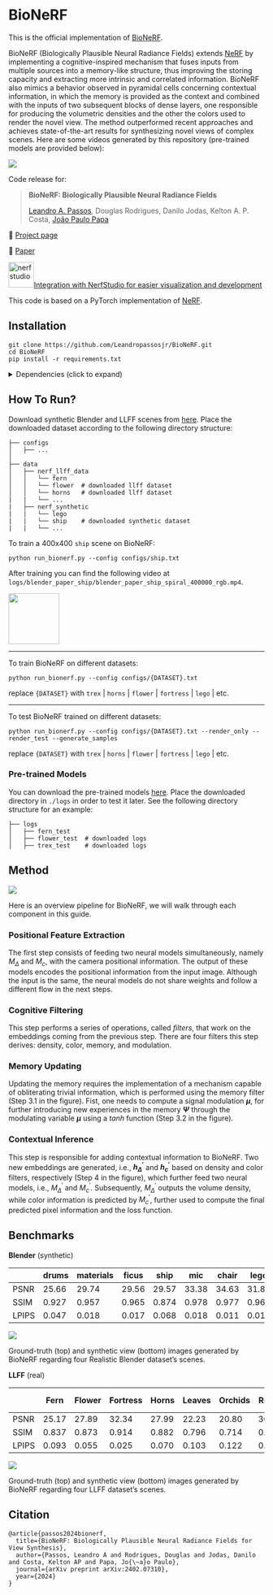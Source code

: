 # BioNeRF

This is the official implementation of [BioNeRF](https://leandropassosjr.github.io/BioNeRF/).

BioNeRF (Biologically Plausible Neural Radiance Fields) extends [NeRF](http://www.matthewtancik.com/nerf) by implementing a cognitive-inspired mechanism that fuses inputs from multiple sources into a memory-like structure, thus improving the storing capacity and extracting more intrinsic and correlated information. BioNeRF also mimics a behavior observed in pyramidal cells concerning contextual information, in which the memory is provided as the context and combined with the inputs of two subsequent blocks of dense layers, one responsible for producing the volumetric densities and the other the colors used to render the novel view. The method outperformed recent approaches and achieves state-of-the-art results for synthesizing novel views of complex scenes. Here are some videos generated by this repository (pre-trained models are provided below):


![](https://leandropassosjr.github.io/BioNeRF/static/images/gifs.gif)

Code release for:

> __BioNeRF: Biologically Plausible Neural Radiance Fields__
>
> [Leandro A. Passos](https://leandropassosjr.github.io/personal/), Douglas Rodrigues, Danilo Jodas, Kelton A. P. Costa, [João Paulo Papa](https://papajpblog.wordpress.com/)

:rocket: [Project page](https://leandropassosjr.github.io/BioNeRF/)

:newspaper: [Paper](https://arxiv.org/pdf/2402.07310.pdf)

<img src="https://leandropassosjr.github.io/BioNeRF/static/images/dozer.png" alt="nerfstudio" width="50"/>[Integration with NerfStudio for easier visualization and development](https://github.com/Leandropassosjr/ns_bionerf)


This code is based on a PyTorch implementation of [NeRF](https://github.com/yenchenlin/nerf-pytorch).

## Installation

```
git clone https://github.com/Leandropassosjr/BioNeRF.git
cd BioNeRF
pip install -r requirements.txt
```

<details>
  <summary> Dependencies (click to expand) </summary>
  
  ## Dependencies
  - numpy
  - torch
  - torchvision
  - imageio
  - imageio
  - matplotlib
  - configargparse
  - tensorboard
  - tqdm
  - opencv-python
  - torchmetrics

  
The LLFF data loader requires ImageMagick.
  
</details>

## How To Run?


Download synthetic Blender and LLFF scenes from [here](https://drive.google.com/drive/folders/128yBriW1IG_3NJ5Rp7APSTZsJqdJdfc1). Place the downloaded dataset according to the following directory structure:
```
├── configs                                                                                                       
│   ├── ...                                                                                     
│                                                                                               
├── data                                                                                                                                                                                                       
│   ├── nerf_llff_data                                                                                                  
│   │   └── fern                                                                                                                             
│   │   └── flower  # downloaded llff dataset                                                                                  
│   │   └── horns   # downloaded llff dataset
|   |   └── ...
|   ├── nerf_synthetic
|   |   └── lego
|   |   └── ship    # downloaded synthetic dataset
|   |   └── ...
```





To train a 400x400 `ship` scene on BioNeRF:
```
python run_bionerf.py --config configs/ship.txt
```

After training you can find the following video at `logs/blender_paper_ship/blender_paper_ship_spiral_400000_rgb.mp4`.


<img src="https://leandropassosjr.github.io/BioNeRF/static/images/ship.gif" width="100" height="100">

---

To train BioNeRF on different datasets: 

```
python run_bionerf.py --config configs/{DATASET}.txt
```

replace `{DATASET}` with `trex` | `horns` | `flower` | `fortress` | `lego` | etc.

---

To test BioNeRF trained on different datasets: 

```
python run_bionerf.py --config configs/{DATASET}.txt --render_only --render_test --generate_samples
```

replace `{DATASET}` with `trex` | `horns` | `flower` | `fortress` | `lego` | etc.

### Pre-trained Models

You can download the pre-trained models [here](https://drive.google.com/drive/folders/1oOVRMq3EJ3q4pZcbeuoiCuh1zrdiRb85?usp=drive_link). Place the downloaded directory in `./logs` in order to test it later. See the following directory structure for an example:

```
├── logs 
│   ├── fern_test
│   ├── flower_test  # downloaded logs
│   ├── trex_test    # downloaded logs
```

## Method

<img src='https://leandropassosjr.github.io/BioNeRF/static/images/BioNeRF.png'/>

Here is an overview pipeline for BioNeRF, we will walk through each component in this guide.

### Positional Feature Extraction
The first step consists of feeding two neural models simultaneously, namely $M_{\Delta}$ and $M_c$, with the camera positional information. The output of these models encodes the positional information from the input image. Although the input is the same, the neural models do not share weights and follow a different flow in the next steps.

### Cognitive Filtering
This step performs a series of operations, called *filters*, that work on the embeddings coming from the previous step. There are four filters this step derives: density, color, memory, and modulation.

### Memory Updating
Updating the memory requires the implementation of a mechanism capable of obliterating trivial information, which is performed using the memory filter (Step 3.1 in the figure). Fist, one needs to compute a signal modulation **$\mu$**, for further introducing new experiences in the memory **$\Psi$** through the modulating variable **$\mu$** using a $\textit{tanh}$ function (Step 3.2 in the figure).

### Contextual Inference
This step is responsible for adding contextual information to BioNeRF. Two new embeddings are generated, i.e., **${h}^{\prime}_\Delta$** and **${h}^{\prime}_c$** based on density and color filters, respectively (Step 4 in the figure), which further feed two neural models, i.e., $M^\prime_\Delta$ and $M^\prime_c$. Subsequently, $M^\prime_\Delta$ outputs the volume density, while color information is predicted by $M^{\prime}_c$, further used to compute the final predicted pixel information and the loss function.


## Benchmarks

**Blender** (synthetic)

|       | drums | materials | ficus | ship  | mic   | chair | lego  | hotdog | AVG   |
| ----- | ----- | --------- | ----- | ----  | ---   | ----- | ----  | ------ | ---   |
| PSNR  | 25.66 | 29.74     | 29.56 | 29.57 | 33.38 | 34.63 | 31.82 | 37.23  | 31.45 |
| SSIM  | 0.927 | 0.957     | 0.965 | 0.874 | 0.978 | 0.977 | 0.963 | 0.980  | 0.953 |
| LPIPS | 0.047 | 0.018     | 0.017 | 0.068 | 0.018 | 0.011 | 0.016 | 0.010  | 0.026 |

<img src='https://leandropassosjr.github.io/BioNeRF/static/images/blender.jpeg'/>

Ground-truth (top) and synthetic view (bottom) images generated by BioNeRF regarding four Realistic Blender dataset’s scenes.

**LLFF** (real)

|       | Fern  | Flower | Fortress | Horns  | Leaves | Orchids  | Room  | T-Rex | AVG   |
| ----  | ----- | ------ | -------- | -----  | -----  | -------  | ----- | ----- | ---   |
| PSNR  | 25.17 | 27.89  | 32.34    | 27.99  | 22.23  | 20.80    | 30.75 | 27.56 | 27.01 | 
| SSIM  | 0.837 | 0.873  | 0.914    | 0.882  | 0.796  | 0.714    | 0.911 | 0.911 | 0.861 |
| LPIPS | 0.093 | 0.055  | 0.025    | 0.070  | 0.103  | 0.122    | 0.029 | 0.044 | 0.068 |

<img src='https://leandropassosjr.github.io/BioNeRF/static/images/llff.jpeg'/>

Ground-truth (top) and synthetic view (bottom) images generated by BioNeRF regarding four LLFF dataset’s scenes.


## Citation
```
@article{passos2024bionerf,
  title={BioNeRF: Biologically Plausible Neural Radiance Fields for View Synthesis},
  author={Passos, Leandro A and Rodrigues, Douglas and Jodas, Danilo and Costa, Kelton AP and Papa, Jo{\~a}o Paulo},
  journal={arXiv preprint arXiv:2402.07310},
  year={2024}
}
```

